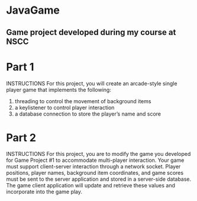 # JavaGame
## Game project developed during my course at NSCC

# Part 1
INSTRUCTIONS
For this project, you will create an arcade-style single player game that implements the following:
1. threading to control the movement of background items
2. a keylistener to control player interaction
3. a database connection to store the player’s name and score


# Part 2
INSTRUCTIONS
For this project, you are to modify the game you developed for Game Project #1 to accommodate multi-player interaction.
Your game must support client-server interaction through a network socket.
Player positions, player names, background item coordinates, and game scores must be sent to the server application and stored in a server-side database.
The game client application will update and retrieve these values and incorporate into the game play.
